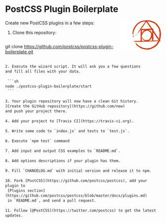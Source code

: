# PostCSS Plugin Boilerplate

<img align="right" width="135" height="95"
     title="Philosopher’s stone, logo of PostCSS"
     src="img/logo-leftp.svg">

Сreate new PostCSS plugins in a few steps:

1. Clone this repository:

   ```sh
  git clone https://github.com/postcss/postcss-plugin-boilerplate.git
   ```

2. Execute the wizard script. It will ask you a few questions
   and fill all files with your data.

    ```sh
   node ./postcss-plugin-boilerplate/start
    ```

3. Your plugin repository will now have a clean Git history.
   [Create the GitHub repository](https://github.com/new)
   and push your project there.

4. Add your project to [Travis CI](https://travis-ci.org).

5. Write some code to `index.js` and tests to `test.js`.

6. Execute `npm test` command

7. Add input and output CSS examples to `README.md`.

8. Add options descriptions if your plugin has them.

9. Fill `CHANGELOG.md` with initial version and release it to npm.

10. Fork [PostCSS](https://github.com/postcss/postcss), add your plugin to
    [Plugins section](https://github.com/postcss/postcss/blob/master/docs/plugins.md)
    in `README.md`, and send a pull request.

11. Follow [@PostCSS](https://twitter.com/postcss) to get the latest updates.
